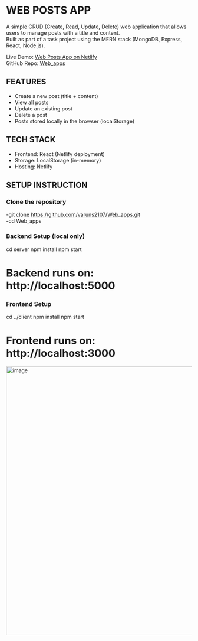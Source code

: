 # WEB POSTS APP

A simple CRUD (Create, Read, Update, Delete) web application that allows users to manage posts with a title and content.  
Built as part of a task project using the MERN stack (MongoDB, Express, React, Node.js).  

Live Demo: [Web Posts App on Netlify](https://webpostapp.netlify.app)  
GitHub Repo: [Web_apps](https://github.com/varuns2107/Web_apps)


## FEATURES
- Create a new post (title + content)
- View all posts
- Update an existing post
- Delete a post
- Posts stored locally in the browser (localStorage)

## TECH STACK
- Frontend: React (Netlify deployment)
- Storage: LocalStorage (in-memory)
- Hosting: Netlify


## SETUP INSTRUCTION

### Clone the repository
-git clone https://github.com/varuns2107/Web_apps.git  
-cd Web_apps  


### Backend Setup (local only)
cd server
npm install
npm start
# Backend runs on: http://localhost:5000


### Frontend Setup
cd ../client
npm install
npm start
# Frontend runs on: http://localhost:3000


<img width="1436" height="727" alt="image" src="https://github.com/user-attachments/assets/2348cd24-9563-471a-9a7e-7bd64fcade70" />
